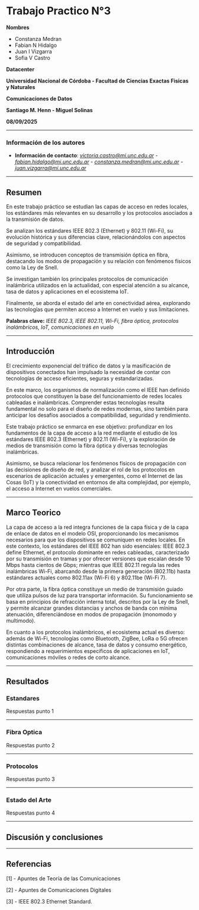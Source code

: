 # Trabajo Practico N°3

**Nombres**

- Constanza Medran  
- Fabian N Hidalgo  
- Juan I Vizgarra  
- Sofia V Castro

**Datacenter**

**Universidad Nacional de Córdoba - Facultad de Ciencias Exactas Fisicas y Naturales**  

**Comunicaciones de Datos** 

**Santiago M. Henn - Miguel Solinas** 

**08/09/2025**

---

### Información de los autores

* **Información de contacto**: *victoria.castro@mi.unc.edu.ar - fabian.hidalgo@mi.unc.edu.ar - constanza.medran@mi.unc.edu.ar - juan.vizgarra@mi.unc.edu.ar*

---

## Resumen

En este trabajo práctico se estudian las capas de acceso en redes locales, los estándares más relevantes en su desarrollo y los protocolos asociados a la transmisión de datos. 

Se analizan los estándares IEEE 802.3 (Ethernet) y 802.11 (Wi-Fi), su evolución histórica y sus diferencias clave, relacionándolos con aspectos de seguridad y compatibilidad. 

Asimismo, se introducen conceptos de transmisión óptica en fibra, destacando los modos de propagación y su relación con fenómenos físicos como la Ley de Snell. 

Se investigan también los principales protocolos de comunicación inalámbrica utilizados en la actualidad, con especial atención a su alcance, tasa de datos y aplicaciones en el ecosistema IoT. 

Finalmente, se aborda el estado del arte en conectividad aérea, explorando las tecnologías que permiten acceso a Internet en vuelo y sus limitaciones.

**Palabras clave:** *IEEE 802.3, IEEE 802.11, Wi-Fi, fibra óptica, protocolos inalámbricos, IoT, comunicaciones en vuelo*

---

## Introducción

El crecimiento exponencial del tráfico de datos y la masificación de dispositivos conectados han impulsado la necesidad de contar con tecnologías de acceso eficientes, seguras y estandarizadas. 

En este marco, los organismos de normalización como el IEEE han definido protocolos que constituyen la base del funcionamiento de redes locales cableadas e inalámbricas. Comprender estas tecnologías resulta fundamental no solo para el diseño de redes modernas, sino también para anticipar los desafíos asociados a compatibilidad, seguridad y rendimiento.

Este trabajo práctico se enmarca en ese objetivo: profundizar en los fundamentos de la capa de acceso a la red mediante el estudio de los estándares IEEE 802.3 (Ethernet) y 802.11 (Wi-Fi), y la exploración de medios de transmisión como la fibra óptica y diversas tecnologías inalámbricas. 

Asimismo, se busca relacionar los fenómenos físicos de propagación con las decisiones de diseño de red, y analizar el rol de los protocolos en escenarios de aplicación actuales y emergentes, como el Internet de las Cosas (IoT) y la conectividad en entornos de alta complejidad, por ejemplo, el acceso a Internet en vuelos comerciales.

---

## Marco Teorico

La capa de acceso a la red integra funciones de la capa física y de la capa de enlace de datos en el modelo OSI, proporcionando los mecanismos necesarios para que los dispositivos se comuniquen en redes locales. En este contexto, los estándares del IEEE 802 han sido esenciales: IEEE 802.3 define Ethernet, el protocolo dominante en redes cableadas, caracterizado por su transmisión en tramas y por ofrecer versiones que escalan desde 10 Mbps hasta cientos de Gbps; mientras que IEEE 802.11 regula las redes inalámbricas Wi-Fi, abarcando desde la primera generación (802.11b) hasta estándares actuales como 802.11ax (Wi-Fi 6) y 802.11be (Wi-Fi 7).

Por otra parte, la fibra óptica constituye un medio de transmisión guiado que utiliza pulsos de luz para transportar información. Su funcionamiento se basa en principios de refracción interna total, descritos por la Ley de Snell, y permite alcanzar grandes distancias y anchos de banda con mínima atenuación, diferenciándose en modos de propagación (monomodo y multimodo).

En cuanto a los protocolos inalámbricos, el ecosistema actual es diverso: además de Wi-Fi, tecnologías como Bluetooth, ZigBee, LoRa o 5G ofrecen distintas combinaciones de alcance, tasa de datos y consumo energético, respondiendo a requerimientos específicos de aplicaciones en IoT, comunicaciones móviles o redes de corto alcance.

---

## Resultados

### Estandares

Respuestas punto 1

---

### Fibra Optica

Respuestas punto 2

---

### Protocolos

Respuestas punto 3

---

### Estado del Arte

Respuestas punto 4

---

## Discusión y conclusiones

---

## Referencias

[1] - Apuntes de Teoría de las Comunicaciones

[2] - Apuntes de Comunicaciones Digitales

[3] - IEEE 802.3 Ethernet Standard.
